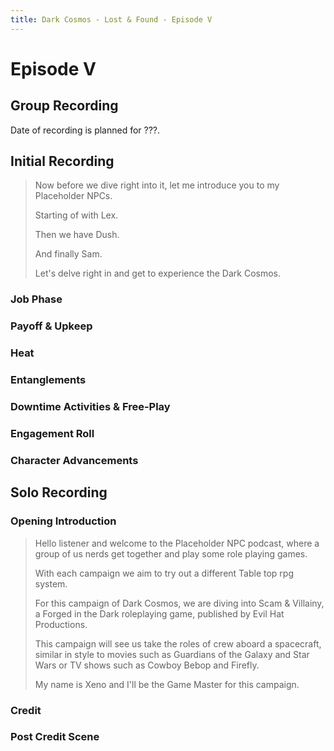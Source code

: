 ```yaml
---
title: Dark Cosmos - Lost & Found - Episode V
---
```


# Episode V

## Group Recording

Date of recording is planned for ???.

## Initial Recording

> Now before we dive right into it, let me introduce you to my Placeholder NPCs.
>
> Starting of with Lex.
>
> Then we have Dush.
>
> And finally Sam.
>
> Let's delve right in and get to experience the Dark Cosmos.

### Job Phase




### Payoff & Upkeep



### Heat



### Entanglements



### Downtime Activities & Free-Play



### Engagement Roll



### Character Advancements



## Solo Recording

### Opening Introduction

> Hello listener and welcome to the Placeholder NPC podcast, where a group of us nerds get together and play some role playing games.
>
> With each campaign we aim to try out a different Table top rpg system.
>
> For this campaign of Dark Cosmos, we are diving into Scam & Villainy, a Forged in the Dark roleplaying game, published by Evil Hat Productions.
>
> This campaign will see us take the roles of crew aboard a spacecraft, similar in style to movies such as Guardians of the Galaxy and Star Wars or TV shows such as Cowboy Bebop and Firefly.
>
> My name is Xeno and I'll be the Game Master for this campaign.

### Credit

### Post Credit Scene

